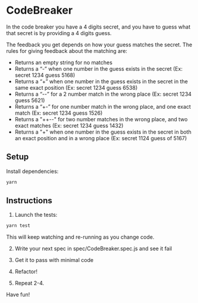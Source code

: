 # CodeBreaker

In the code breaker you have a 4 digits secret, and you have to guess what that secret is by providing a 4 digits guess.

The feedback you get depends on how your guess matches the secret. The rules for giving feedback about the matching are:

- Returns an empty string for no matches
- Returns a “-” when one number in the guess exists in the secret (Ex: secret 1234 guess 5168)
- Returns a “+” when one number in the guess exists in the secret in the same exact position  (Ex: secret 1234 guess 6538)
- Returns a “--” for a 2 number match in the wrong place (Ex: secret 1234 guess 5621)
- Returns a “+-” for one number match in the wrong place, and one exact match (Ex: secret 1234 guess 1526)
- Returns a "++--" for two number matches in the wrong place, and two exact matches (Ex: secret 1234 guess 1432)
- Returns a "+" when one number in the guess exists in the secret in both an exact position and in a wrong place (Ex: secret 1124 guess of 5167)

## Setup

Install dependencies:

```bash
yarn
```

## Instructions

1. Launch the tests:

```bash
yarn test
```

This will keep watching and re-running as you change code.

2. Write your next spec in spec/CodeBreaker.spec.js and see it fail

3. Get it to pass with minimal code

4. Refactor!

5. Repeat 2-4.

Have fun!
